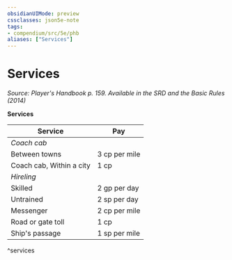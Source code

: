 ```yaml
---
obsidianUIMode: preview
cssclasses: json5e-note
tags:
- compendium/src/5e/phb
aliases: ["Services"]
---
```

# Services
*Source: Player's Handbook p. 159. Available in the <span title='Systems Reference Document (5.1)'>SRD</span> and the Basic Rules (2014)* 

**Services**

| Service | Pay |
|---------|-----|
| *Coach cab* |  |
| Between towns | 3 cp per mile |
| Coach cab, Within a city | 1 cp |
| *Hireling* |  |
| Skilled | 2 gp per day |
| Untrained | 2 sp per day |
| Messenger | 2 cp per mile |
| Road or gate toll | 1 cp |
| Ship's passage | 1 sp per mile |
^services